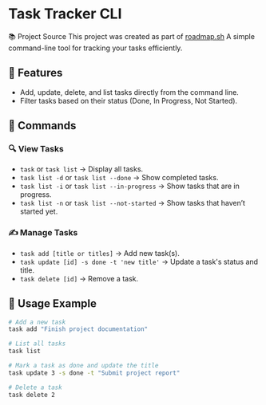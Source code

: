 # Task Tracker CLI

📚 Project Source
This project was created as part of [roadmap.sh](https://roadmap.sh/projects/task-tracker)
A simple command-line tool for tracking your tasks efficiently.


## 📌 Features
- Add, update, delete, and list tasks directly from the command line.
- Filter tasks based on their status (Done, In Progress, Not Started).

## 🚀 Commands

### 🔍 View Tasks
- `task` or `task list` → Display all tasks.
- `task list -d` or `task list --done` → Show completed tasks.
- `task list -i` or `task list --in-progress` → Show tasks that are in progress.
- `task list -n` or `task list --not-started` → Show tasks that haven’t started yet.

### ✍️ Manage Tasks
- `task add [title or titles]` → Add new task(s).
- `task update [id] -s done -t 'new title'` → Update a task's status and title.
- `task delete [id]` → Remove a task.

## 📖 Usage Example
```sh
# Add a new task
task add "Finish project documentation"

# List all tasks
task list

# Mark a task as done and update the title
task update 3 -s done -t "Submit project report"

# Delete a task
task delete 2
```
